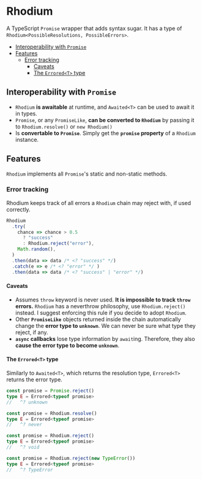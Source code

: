 <!-- omit in toc -->
# Rhodium
A TypeScript `Promise` wrapper that adds syntax sugar.
It has a type of `Rhodium<PossibleResolutions, PossibleErrors>`.

- [Interoperability with `Promise`](#interoperability-with-promise)
- [Features](#features)
  - [Error tracking](#error-tracking)
    - [Caveats](#caveats)
    - [The `Errored<T>` type](#the-erroredt-type)


## Interoperability with `Promise`
- `Rhodium` **is awaitable** at runtime, and `Awaited<T>` can be used to await it in types.
- `Promise`, or any `PromiseLike`, **can be converted to `Rhodium`** by passing it to `Rhodium.resolve()` or `new Rhodium()`
- Is **convertable to `Promise`**. Simply get the **`promise` property** of a `Rhodium` instance.

## Features
`Rhodium` implements all `Promise`'s static and non-static methods.

### Error tracking
Rhodium keeps track of all errors a `Rhodium` chain may reject with, if used correctly.
```ts
Rhodium
  .try(
    chance => chance > 0.5
      ? "success"
      : Rhodium.reject("error"),
    Math.random(),
  )
  .then(data => data /* <? "success" */)
  .catch(e => e /* <? "error" */ )
  .then(data => data /* <? "success" | "error" */)
```

#### Caveats
- Assumes `throw` keyword is never used. **It is impossible to track `throw` errors.** `Rhodium` has a neverthrow philosophy, use `Rhodium.reject()` instead. I suggest enforcing this rule if you decide to adopt `Rhodium`.
- Other **`PromiseLike`** objects returned inside the chain automatically change the **error type to `unknown`**. We can never be sure what type they reject, if any.
- **`async` callbacks** lose type information by `await`ing. Therefore, they also **cause the error type to become `unknown`**.

#### The `Errored<T>` type
Similarly to `Awaited<T>`, which returns the resolution type,
`Errored<T>` returns the error type.
```ts
const promise = Promise.reject()
type E = Errored<typeof promise>
//   ^? unknown
```
```ts
const promise = Rhodium.resolve()
type E = Errored<typeof promise>
//   ^? never
```
```ts
const promise = Rhodium.reject()
type E = Errored<typeof promise>
//   ^? void
```
```ts
const promise = Rhodium.reject(new TypeError())
type E = Errored<typeof promise>
//   ^? TypeError
```
